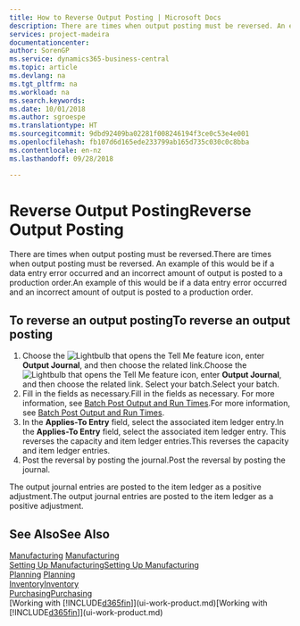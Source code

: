 ```yaml
---
title: How to Reverse Output Posting | Microsoft Docs
description: There are times when output posting must be reversed. An example of this would be if a data entry error occurred and an incorrect amount of output is posted to a production order.
services: project-madeira
documentationcenter: 
author: SorenGP
ms.service: dynamics365-business-central
ms.topic: article
ms.devlang: na
ms.tgt_pltfrm: na
ms.workload: na
ms.search.keywords: 
ms.date: 10/01/2018
ms.author: sgroespe
ms.translationtype: HT
ms.sourcegitcommit: 9dbd92409ba02281f008246194f3ce0c53e4e001
ms.openlocfilehash: fb107d6d165ede233799ab165d735c030c0c8bba
ms.contentlocale: en-nz
ms.lasthandoff: 09/28/2018

---
```

# <a name="reverse-output-posting"></a><span data-ttu-id="8cdfa-104">Reverse Output Posting</span><span class="sxs-lookup"><span data-stu-id="8cdfa-104">Reverse Output Posting</span></span>
<span data-ttu-id="8cdfa-105">There are times when output posting must be reversed.</span><span class="sxs-lookup"><span data-stu-id="8cdfa-105">There are times when output posting must be reversed.</span></span> <span data-ttu-id="8cdfa-106">An example of this would be if a data entry error occurred and an incorrect amount of output is posted to a production order.</span><span class="sxs-lookup"><span data-stu-id="8cdfa-106">An example of this would be if a data entry error occurred and an incorrect amount of output is posted to a production order.</span></span>  

## <a name="to-reverse-an-output-posting"></a><span data-ttu-id="8cdfa-107">To reverse an output posting</span><span class="sxs-lookup"><span data-stu-id="8cdfa-107">To reverse an output posting</span></span>  
1.  <span data-ttu-id="8cdfa-108">Choose the ![Lightbulb that opens the Tell Me feature](media/ui-search/search_small.png "Tell me what you want to do") icon, enter **Output Journal**, and then choose the related link.</span><span class="sxs-lookup"><span data-stu-id="8cdfa-108">Choose the ![Lightbulb that opens the Tell Me feature](media/ui-search/search_small.png "Tell me what you want to do") icon, enter **Output Journal**, and then choose the related link.</span></span> <span data-ttu-id="8cdfa-109">Select your batch.</span><span class="sxs-lookup"><span data-stu-id="8cdfa-109">Select your batch.</span></span>  
2. <span data-ttu-id="8cdfa-110">Fill in the fields as necessary.</span><span class="sxs-lookup"><span data-stu-id="8cdfa-110">Fill in the fields as necessary.</span></span> <span data-ttu-id="8cdfa-111">For more information, see [Batch Post Output and Run Times](production-how-to-post-output-quantity.md).</span><span class="sxs-lookup"><span data-stu-id="8cdfa-111">For more information, see [Batch Post Output and Run Times](production-how-to-post-output-quantity.md).</span></span>
3.  <span data-ttu-id="8cdfa-112">In the **Applies-To Entry** field, select the associated item ledger entry.</span><span class="sxs-lookup"><span data-stu-id="8cdfa-112">In the **Applies-To Entry** field, select the associated item ledger entry.</span></span> <span data-ttu-id="8cdfa-113">This reverses the capacity and item ledger entries.</span><span class="sxs-lookup"><span data-stu-id="8cdfa-113">This reverses the capacity and item ledger entries.</span></span>  
4. <span data-ttu-id="8cdfa-114">Post the reversal by posting the journal.</span><span class="sxs-lookup"><span data-stu-id="8cdfa-114">Post the reversal by posting the journal.</span></span>  

<span data-ttu-id="8cdfa-115">The output journal entries are posted to the item ledger as a positive adjustment.</span><span class="sxs-lookup"><span data-stu-id="8cdfa-115">The output journal entries are posted to the item ledger as a positive adjustment.</span></span>  

## <a name="see-also"></a><span data-ttu-id="8cdfa-116">See Also</span><span class="sxs-lookup"><span data-stu-id="8cdfa-116">See Also</span></span>  
 <span data-ttu-id="8cdfa-117">[Manufacturing](production-manage-manufacturing.md)  </span><span class="sxs-lookup"><span data-stu-id="8cdfa-117">[Manufacturing](production-manage-manufacturing.md)  </span></span>  
 [<span data-ttu-id="8cdfa-118">Setting Up Manufacturing</span><span class="sxs-lookup"><span data-stu-id="8cdfa-118">Setting Up Manufacturing</span></span>](production-configure-production-processes.md)  
 <span data-ttu-id="8cdfa-119">[Planning](production-planning.md)    </span><span class="sxs-lookup"><span data-stu-id="8cdfa-119">[Planning](production-planning.md)    </span></span>  
 [<span data-ttu-id="8cdfa-120">Inventory</span><span class="sxs-lookup"><span data-stu-id="8cdfa-120">Inventory</span></span>](inventory-manage-inventory.md)  
 [<span data-ttu-id="8cdfa-121">Purchasing</span><span class="sxs-lookup"><span data-stu-id="8cdfa-121">Purchasing</span></span>](purchasing-manage-purchasing.md)  
 <span data-ttu-id="8cdfa-122">[Working with [!INCLUDE[d365fin](includes/d365fin_md.md)]](ui-work-product.md)</span><span class="sxs-lookup"><span data-stu-id="8cdfa-122">[Working with [!INCLUDE[d365fin](includes/d365fin_md.md)]](ui-work-product.md)</span></span>  

